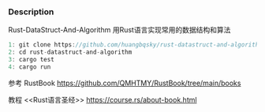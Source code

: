 ### Description 

Rust-DataStruct-And-Algorithm
用Rust语言实现常用的数据结构和算法

```dart
1: git clone https://github.com/huangbqsky/rust-datastruct-and-algorithm.git
2: cd rust-datastruct-and-algorithm
3: cargo test
4: cargo run
```


参考 RustBook
https://github.com/QMHTMY/RustBook/tree/main/books

教程 <<Rust语言圣经>>
https://course.rs/about-book.html
